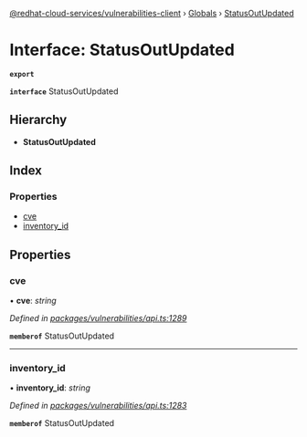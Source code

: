 [@redhat-cloud-services/vulnerabilities-client](../README.md) › [Globals](../globals.md) › [StatusOutUpdated](statusoutupdated.md)

# Interface: StatusOutUpdated

**`export`** 

**`interface`** StatusOutUpdated

## Hierarchy

* **StatusOutUpdated**

## Index

### Properties

* [cve](statusoutupdated.md#cve)
* [inventory_id](statusoutupdated.md#inventory_id)

## Properties

###  cve

• **cve**: *string*

*Defined in [packages/vulnerabilities/api.ts:1289](https://github.com/RedHatInsights/javascript-clients/blob/master/packages/vulnerabilities/api.ts#L1289)*

**`memberof`** StatusOutUpdated

___

###  inventory_id

• **inventory_id**: *string*

*Defined in [packages/vulnerabilities/api.ts:1283](https://github.com/RedHatInsights/javascript-clients/blob/master/packages/vulnerabilities/api.ts#L1283)*

**`memberof`** StatusOutUpdated
